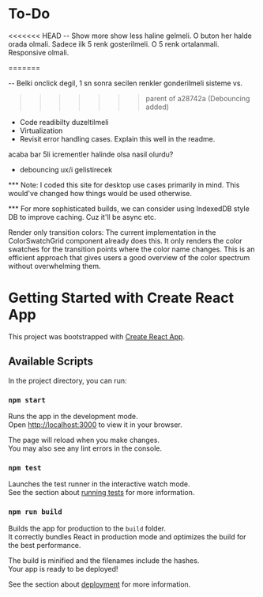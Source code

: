 # To-Do

<<<<<<< HEAD
-- Show more show less haline gelmeli. O buton her halde orada olmali. Sadece ilk 5 renk gosterilmeli. O 5 renk ortalanmali. Responsive olmali.

=======

-- Belki onclick degil, 1 sn sonra secilen renkler gonderilmeli sisteme vs.
>>>>>>> parent of a28742a (Debouncing added)
- Code readibilty duzeltilmeli
- Virtualization
- Revisit error handling cases. Explain this well in the readme.

acaba bar 5li icrementler halinde olsa nasil olurdu?
- debouncing ux/i gelistirecek

*** Note: I coded this site for desktop use cases primarily in mind. This would've changed how things would be used otherwise.

*** For more sophisticated builds, we can consider using IndexedDB style DB to improve caching. Cuz it'll be async etc.


Render only transition colors:
The current implementation in the ColorSwatchGrid component already does this. It only renders the color swatches for the transition points where the color name changes. This is an efficient approach that gives users a good overview of the color spectrum without overwhelming them.


# Getting Started with Create React App

This project was bootstrapped with [Create React App](https://github.com/facebook/create-react-app).

## Available Scripts

In the project directory, you can run:

### `npm start`

Runs the app in the development mode.\
Open [http://localhost:3000](http://localhost:3000) to view it in your browser.

The page will reload when you make changes.\
You may also see any lint errors in the console.

### `npm test`

Launches the test runner in the interactive watch mode.\
See the section about [running tests](https://facebook.github.io/create-react-app/docs/running-tests) for more information.

### `npm run build`

Builds the app for production to the `build` folder.\
It correctly bundles React in production mode and optimizes the build for the best performance.

The build is minified and the filenames include the hashes.\
Your app is ready to be deployed!

See the section about [deployment](https://facebook.github.io/create-react-app/docs/deployment) for more information.
